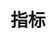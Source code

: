 # 指标

<script setup>
    let data=[{name:'常规指标',code:'AnIndicatorNormal'},{name:'业务指标趋势',code:'AnIndicatorTrend'}]
</script>

<element :data="data"></element>
